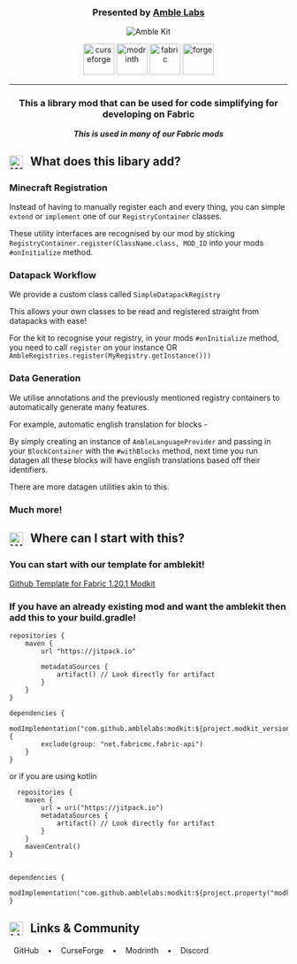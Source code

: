 <div align="center">

### **Presented by [Amble Labs](https://amblelabs.github.io)**

![Amble Kit](https://cdn.modrinth.com/data/cached_images/d356695702e6fbdc33ad1ecd0bcbb344dffd4cb6_0.webp)

[<img alt="curseforge" height="56" src="https://cdn.jsdelivr.net/npm/@intergrav/devins-badges@3/assets/cozy/available/curseforge_vector.svg">](https://www.curseforge.com/minecraft/mc-mods/amblekit) <!-- SVG version -->
[<img alt="modrinth" height="56" src="https://cdn.jsdelivr.net/npm/@intergrav/devins-badges@3/assets/cozy/available/modrinth_vector.svg">](https://modrinth.com/mod/amblekit) <!-- SVG version -->
[<img alt="fabric" height="56" src="https://cdn.jsdelivr.net/npm/@intergrav/devins-badges@3/assets/cozy/supported/fabric_vector.svg">](https://fabricmc.net/) <!-- SVG version -->
[<img alt="forge" height="56" src="https://cdn.jsdelivr.net/npm/@intergrav/devins-badges@3/assets/cozy/supported/forge_vector.svg">](https://files.minecraftforge.net) <!-- SVG version -->

</div>

---
<div align="center">
  
### This a library mod that can be used for code simplifying for developing on Fabric

***This is used in many of our Fabric mods***
</div>

<h2>
  <img src="https://cdn.modrinth.com/data/cached_images/b18b275a0e9bb4000e015b935b65037166301538.png"
       alt="What does this libary add?"
       width="25"
       height="25"
       style="vertical-align: middle; margin-right: 8px;">
  What does this libary add?
</h2>

### Minecraft Registration
Instead of having to manually register each and every thing, you can simple `extend` or `implement` one of our `RegistryContainer` classes.

These utility interfaces are recognised by our mod by sticking `RegistryContainer.register(ClassName.class, MOD_ID` into your mods `#onInitialize` method.

### Datapack Workflow
We provide a custom class called `SimpleDatapackRegistry`

This allows your own classes to be read and registered straight from datapacks with ease!

For the kit to recognise your registry, in your mods `#onInitialize` method, you need to call `register` on your instance OR `AmbleRegistries.register(MyRegistry.getInstance()))`

### Data Generation
We utilise annotations and the previously mentioned registry containers to automatically generate many features.

For example, automatic english translation for blocks - 

By simply creating an instance of `AmbleLanguageProvider` and passing in your `BlockContainer` with the `#withBlocks` method, next time you run datagen all these blocks will have english translations based off their identifiers.

There are more datagen utilities akin to this.

### Much more!

<h2>
  <img src="https://cdn.modrinth.com/data/cached_images/808c7934614530076d21dd0cf5c5e2e992595985.png"
       alt="Where can I start with this?"
       width="25"
       height="25"
       style="vertical-align: middle; margin-right: 8px;">
  Where can I start with this?
</h2>

### You can start with our template for amblekit!

  [Github Template for Fabric 1.20.1 Modkit](https://github.com/amblelabs/modkit-template)

### If you have an already existing mod and want the amblekit then add this to your **build.gradle**!


  ```
  repositories {
      maven {
          url "https://jitpack.io"
  
          metadataSources {
              artifact() // Look directly for artifact
          }
      }
  }

  dependencies {
      modImplementation("com.github.amblelabs:modkit:${project.modkit_version}") {
          exclude(group: "net.fabricmc.fabric-api")
      }
  }
  ```
  or if you are using kotlin
  ```
    repositories {
      maven {
          url = uri("https://jitpack.io")
          metadataSources {
              artifact() // Look directly for artifact
          }
      }
      mavenCentral()
  }
  
  
  dependencies {
      modImplementation("com.github.amblelabs:modkit:${project.property("modkit_version")}")
  }
  ```



<h2>
  <img src="https://cdn.modrinth.com/data/cached_images/23b97ecfe49586f70c6a7d4e4ca63ac14d47e6e1.png"
       alt="Links & Community"
       width="25"
       height="25"
       style="vertical-align: middle; margin-right: 8px;">
  Links & Community
</h2>

  <a href="https://github.com/amblelabs/modkit/" style="text-decoration: none; color: inherit; display: inline-block; margin: 0 8px;">GitHub</a>
  <span style="display: inline-block; margin: 0 4px;">•</span>
  <a href="https://www.curseforge.com/minecraft/mc-mods/amblekit" style="text-decoration: none; color: inherit; display: inline-block; margin: 0 8px;">CurseForge</a>
  <span style="display: inline-block; margin: 0 4px;">•</span>
  <a href="https://modrinth.com/mod/amblekit" style="text-decoration: none; color: inherit; display: inline-block; margin: 0 8px;">Modrinth</a>
  <span style="display: inline-block; margin: 0 4px;">•</span>
  <a href="https://discord.com/invite/WjKhRjavCj" style="text-decoration: none; color: inherit; display: inline-block; margin: 0 8px;">Discord</a>

